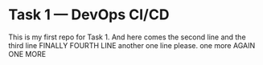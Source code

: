 # Task 1 — DevOps CI/CD
This is my first repo for Task 1.
And here comes the second line
and the third line
FINALLY FOURTH LINE
another one line please. 
one more
AGAIN ONE MORE
